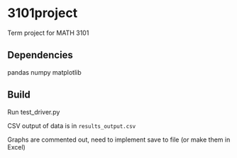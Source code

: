 # 3101project

Term project for MATH 3101

## Dependencies
pandas
numpy
matplotlib

## Build
Run test_driver.py

CSV output of data is in `results_output.csv`

Graphs are commented out, need to implement save to file (or make them in Excel)
